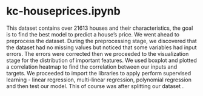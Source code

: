 # kc-houseprices.ipynb
This dataset contains over 21613 houses and their characteristics, the goal is to find the best model to predict a house’s price.
We went ahead to preprocess the dataset. During the preprocessing stage, we discovered that the dataset had no missing values but noticed that some variables had input errors.
The errors were corrected then we proceeded to the visualization stage for the distribution of important features. We used boxplot and plotted a correlation heatmap to find the correlation between our inputs and targets.
We proceeded to import the libraries to apply perform supervised learning - linear regression, multi-linear regression, polynomial regression and then test our model. This of course was after splitting our dataset .
